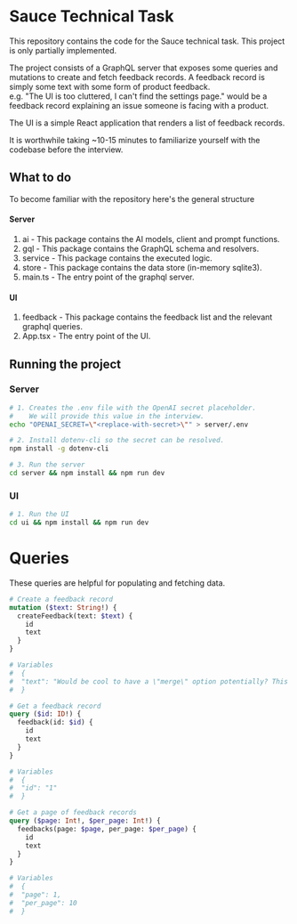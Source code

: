 # Sauce Technical Task
This repository contains the code for the Sauce technical task. 
This project is only partially implemented.

The project consists of a GraphQL server that exposes some queries and mutations to create and fetch feedback records.
A feedback record is simply some text with some form of product feedback. \
e.g. "The UI is too cluttered, I can't find the settings page." would be a feedback record explaining an issue someone is facing with a product.

The UI is a simple React application that renders a list of feedback records.

It is worthwhile taking ~10-15 minutes to familiarize yourself with the codebase before the interview.

## What to do
To become familiar with the repository here's the general structure

#### Server
1. ai - This package contains the AI models, client and prompt functions.
2. gql - This package contains the GraphQL schema and resolvers.
3. service - This package contains the executed logic.
4. store - This package contains the data store (in-memory sqlite3).
5. main.ts - The entry point of the graphql server.

#### UI
1. feedback - This package contains the feedback list and the relevant graphql queries.
2. App.tsx - The entry point of the UI.

## Running the project

### Server

```bash
# 1. Creates the .env file with the OpenAI secret placeholder.
#    We will provide this value in the interview.
echo "OPENAI_SECRET=\"<replace-with-secret>\"" > server/.env
```

```bash
# 2. Install dotenv-cli so the secret can be resolved.
npm install -g dotenv-cli 
```

```bash
# 3. Run the server
cd server && npm install && npm run dev
```

### UI

```bash
# 1. Run the UI
cd ui && npm install && npm run dev
```



# Queries
These queries are helpful for populating and fetching data.

```graphql
# Create a feedback record
mutation ($text: String!) {
  createFeedback(text: $text) {
    id
    text
  }
}

# Variables
#  {
#  "text": "Would be cool to have a \"merge\" option potentially? This issue and request are sort of related, and actually sourced from the same Slack message. Would be cool to merge them back into one."
#  }
```

```graphql
# Get a feedback record
query ($id: ID!) {
  feedback(id: $id) {
    id
    text
  }
}

# Variables
#  {
#  "id": "1"
#  }
```

```graphql
# Get a page of feedback records
query ($page: Int!, $per_page: Int!) {
  feedbacks(page: $page, per_page: $per_page) {
    id
    text
  }
}

# Variables
#  {
#  "page": 1,
#  "per_page": 10
#  }
```
